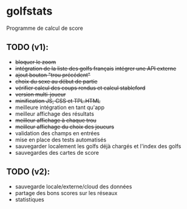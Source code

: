 # golfstats

Programme de calcul de score

## TODO (v1):
* ~~bloquer le zoom~~
* ~~intégration de la liste des golfs français~~ ~~intégrer une API externe~~
* ~~ajout bouton "trou précédent"~~
* ~~choix du sexe au début de partie~~
* ~~vérifier calcul des coups rendus et calcul stableford~~
* ~~version multi-joueur~~
* ~~minification JS, CSS et TPL.HTML~~
* meilleure intégration en tant qu'app
* meilleur affichage des résultats
* ~~meilleur affichage à chaque trou~~
* ~~meilleur affichage du choix des joueurs~~
* validation des champs en entrées
* mise en place des tests automatisés
* sauvegarder localement les golfs déjà chargés et l'index des golfs
* sauvegardes des cartes de score

## TODO (v2):
* sauvegarde locale/externe/cloud des données
* partage des bons scores sur les réseaux
* statistiques
